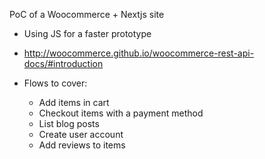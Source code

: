 PoC of a Woocommerce + Nextjs site

- Using JS for a faster prototype

- http://woocommerce.github.io/woocommerce-rest-api-docs/#introduction

- Flows to cover:
    - Add items in cart
    - Checkout items with a payment method
    - List blog posts
    - Create user account
    - Add reviews to items

